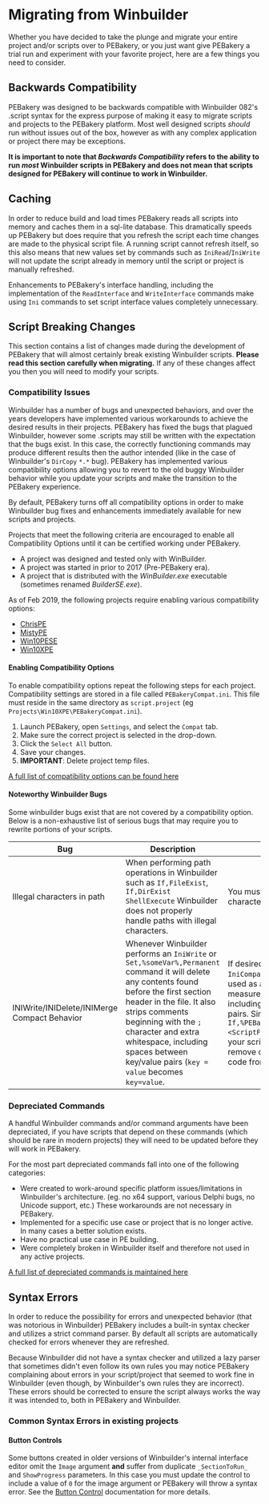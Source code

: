 # Migrating from Winbuilder

Whether you have decided to take the plunge and migrate your entire project and/or scripts over to PEBakery, or you just want give PEBakery a trial run and experiment with your favorite project, here are a few things you need to consider.

## Backwards Compatibility

PEBakery was designed to be backwards compatible with Winbuilder 082's .script syntax for the express purpose of making it easy to migrate scripts and projects to the PEBakery platform. Most well designed scripts _should_ run without issues out of the box, however as with any complex application or project there may be exceptions.

**It is important to note that _Backwards Compatibility_ refers to the ability to run _most_ Winbuilder scripts in PEBakery and does not mean that scripts designed for PEBakery will continue to work in Winbuilder.**

## Caching

In order to reduce build and load times PEBakery reads all scripts into memory and caches them in a sql-lite database. This dramatically speeds up PEBakery but does require that you refresh the script each time changes are made to the physical script file. A running script cannot refresh itself, so this also means that new values set by commands such as `IniRead`/`IniWrite` will not update the script already in memory until the script or project is manually refreshed. 

Enhancements to PEBakery's interface handling, including the implementation of the `ReadInterface` and `WriteInterface` commands make using `Ini` commands to set script interface values completely unnecessary.

## Script Breaking Changes

This section contains a list of changes made during the development of PEBakery that will almost certainly break existing Winbuilder scripts. **Please read this section carefully when migrating.** If any of these changes affect you then you will need to modify your scripts.

### Compatibility Issues

Winbuilder has a number of bugs and unexpected behaviors, and over the years developers have implemented various workarounds to achieve the desired results in their projects. PEBakery has fixed the bugs that plagued Winbuilder, however some .scripts may still be written with the expectation that the bugs exist. In this case, the correctly functioning commands may produce different results then the author intended (like in the case of Winbuilder's ```DirCopy``` ```*.*``` bug). PEBakery has implemented various compatibility options allowing you to revert to the old buggy Winbuilder behavior while you update your scripts and make the transition to the PEBakery experience.

By default, PEBakery turns off all compatibility options in order to make Winbuilder bug fixes and enhancements immediately available for new scripts and projects.

Projects that meet the following criteria are encouraged to enable all Compatibility Options until it can be certified working under PEBakery.

- A project was designed and tested only with WinBuilder.
- A project was started in prior to 2017 (Pre-PEBakery era).
- A project that is distributed with the *WinBuilder.exe* executable (sometimes renamed *BuilderSE.exe*).

As of Feb 2019, the following projects require enabling various compatibility options:

- [ChrisPE](https://github.com/pebakery/chrispe)
- [MistyPE](http://mistyprojects.co.uk/documents/MistyPE/index.html)
- [Win10PESE](http://win10se.cwcodes.net/Compressed/index.php)
- [Win10XPE](http://win10se.cwcodes.net/Compressed/index.php)

#### Enabling Compatibility Options

To enable compatibility options repeat the following steps for each project. Compatibility settings are stored in a file called `PEBakeryCompat.ini`. This file must reside in the same directory as `script.project` (eg `Projects\Win10XPE\PEBakeryCompat.ini`).

1. Launch PEBakery, open `Settings`, and select the `Compat` tab.
1. Make sure the correct project is selected in the drop-down.
1. Click the `Select All` button.  
1. Save your changes.
1. **IMPORTANT**: Delete project temp files.

[A full list of compatibility options can be found here](/Usage/Settings-Compatibility.md)

#### Noteworthy Winbuilder Bugs

Some winbuilder bugs exist that are not covered by a compatibility option. Below is a non-exhaustive list of serious bugs that may require you to rewrite portions of your scripts.

| Bug | Description | Workaround |
| --- | --- | --- |
| Illegal characters in path | When performing path operations in Winbuilder such as `If,FileExist`, `If,DirExist` `ShellExecute` Winbuilder does not properly handle paths with illegal characters. | You must remove the illegal characters. |
| INIWrite/INIDelete/INIMerge Compact Behavior | Whenever Winbuilder performs an `IniWrite` or `Set,%someVar%,Permanent` command it will delete any contents found before the first section header in the file. It also strips comments beginning with the `;` character and extra whitespace, including spaces between key/value pairs (`key = value` becomes `key=value`. | If desired, PEBakery includes the `IniCompact` command, which can be used as a drop in compatibility measure to remove extra whitepsace including padding between key/value pairs. Simply add the line `If,%PEBakery%,Equal,True,IniCompact,<ScriptFile>` once to the beginning of your script. `IniCompact` will NOT remove comments or delete other code from your file. |

### Depreciated Commands

A handful Winbuilder commands and/or command arguments have been depreciated, if you have scripts that depend on these commands (which should be rare in modern projects) they will need to be updated before they will work in PEBakery.

For the most part depreciated commands fall into one of the following categories:

* Were created to work-around specific platform issues/limitations in Winbuilder's architecture. (eg. no x64 support, various Delphi bugs, no Unicode support, etc.) These workarounds are not necessary in PEBakery.
* Implemented for a specific use case or project that is no longer active. In many cases a better solution exists.
* Have no practical use case in PE building.
* Were completely broken in Winbuilder itself and therefore not used in any active projects.

[A full list of depreciated commands is maintained here](/Commands/Deprecated.md)

## Syntax Errors

In order to reduce the possibility for errors and unexpected behavior (that was notorious in Winbuilder) PEBakery includes a built-in syntax checker and utilizes a strict command parser. By default all scripts are automatically checked for errors whenever they are refreshed.

Because Winbuilder did not have a syntax checker and utilized a lazy parser that sometimes didn't even follow its own rules you may notice PEBakery complaining about errors in your script/project that seemed to work fine in Winbuilder (even though, by Winbuilder's own rules they are incorrect). These errors should be corrected to ensure the script always works the way it was intended to, both in PEBakery and Winbuilder.

### Common Syntax Errors in existing projects

#### Button Controls

Some buttons created in older versions of Winbuilder's internal interface editor omit the `Image` argument **and** suffer from duplicate `_SectionToRun_` and `ShowProgress` parameters. In this case you must update the control to include a value of `0` for the image argument or PEBakery will throw a syntax error. See the [Button Control](../GUIControls/Button.md) documentation for more details.

